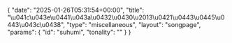 {
    "date": "2025-01-26T05:31:54+00:00",
    "title": "\u041c\u043e\u0441\u043a\u0432\u0430\u2013\u0421\u0443\u0445\u0443\u043c\u0438",
    "type": "miscellaneous",
    "layout": "songpage",
    "params": {
        "id": "suhumi",
        "tonality": ""
    }
}